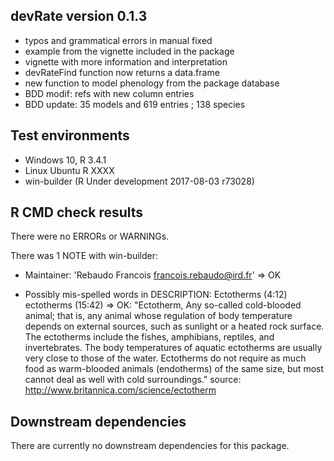 ## devRate version 0.1.3
* typos and grammatical errors in manual fixed
* example from the vignette included in the package
* vignette with more information and interpretation
* devRateFind function now returns a data.frame
* new function to model phenology from the package database
* BDD modif: refs with new column entries
* BDD update: 35 models and 619 entries ; 138 species

## Test environments
* Windows 10, R 3.4.1
* Linux Ubuntu R XXXX
* win-builder (R Under development 2017-08-03 r73028)

## R CMD check results
There were no ERRORs or WARNINGs. 

There was 1 NOTE with win-builder:

* Maintainer: 'Rebaudo Francois <francois.rebaudo@ird.fr>'
=> OK

* Possibly mis-spelled words in DESCRIPTION:
  Ectotherms (4:12)
  ectotherms (15:42)
=> OK: "Ectotherm, Any so-called cold-blooded animal; that is, any animal whose regulation of body temperature depends on external sources, such as sunlight or a heated rock surface. The ectotherms include the fishes, amphibians, reptiles, and invertebrates. The body temperatures of aquatic ectotherms are usually very close to those of the water. Ectotherms do not require as much food as warm-blooded animals (endotherms) of the same size, but most cannot deal as well with cold surroundings."
source: http://www.britannica.com/science/ectotherm

## Downstream dependencies
There are currently no downstream dependencies for this package.
